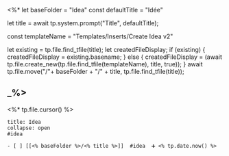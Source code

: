  <%*
let baseFolder = "Idea"
const defaultTitle = "Idée"

let title = await tp.system.prompt("Title", defaultTitle);

const templateName = "Templates/Inserts/Create Idea v2"

let existing = tp.file.find_tfile(title);
let createdFileDisplay;
if (existing) {
  createdFileDisplay = existing.basename;
} else {
  createdFileDisplay = (await tp.file.create_new(tp.file.find_tfile(templateName), title, true));
}
await tp.file.move("/"+ baseFolder + "/" + title, tp.file.find_tfile(title));

_%>
---
<%* tp.file.cursor() %> 
`````ad-attention
title: Idea
collapse: open
#idea 

- [ ] [[<% baseFolder %>/<% title %>]]  #idea  ➕ <% tp.date.now() %> 
`````
